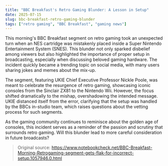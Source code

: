 ```yaml
---
title: "BBC Breakfast's Retro Gaming Blunder: A Lesson in Setup"
date: 2025-07-15
slug: bbc-breakfast-retro-gaming-blunder
tags: ["retro gaming", "BBC Breakfast", "gaming news"]
---
```


This morning's BBC Breakfast segment on retro gaming took an unexpected turn when an NES cartridge was mistakenly placed inside a Super Nintendo Entertainment System (SNES). This blunder not only sparked disbelief among viewers but also highlighted the importance of proper setup in broadcasting, especially when discussing beloved gaming hardware. The incident quickly became a trending topic on social media, with many users sharing jokes and memes about the mix-up.

The segment, featuring UKIE Chief Executive Professor Nickle Poole, was meant to celebrate the resurgence of retro gaming, showcasing iconic consoles from the Sinclair ZX81 to the Nintendo Wii. However, the focus shifted dramatically to the mishap, overshadowing the intended message. UKIE distanced itself from the error, clarifying that the setup was handled by the BBCs in-studio team, which raises questions about the vetting process for such segments.

As the gaming community continues to reminisce about the golden age of consoles, this incident serves as a reminder of the passion and scrutiny that surrounds retro gaming. Will this blunder lead to more careful consideration in future broadcasts?
> Original source: https://www.notebookcheck.net/BBC-Breakfast-Morning-Retrogaming-segment-gets-flak-for-incorrect-setup.1057946.0.html